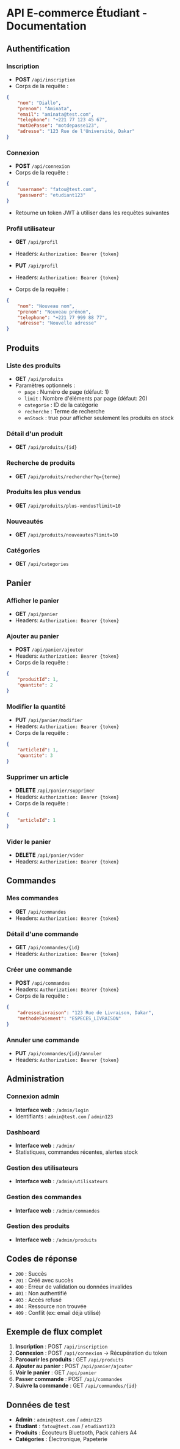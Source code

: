 # API E-commerce Étudiant - Documentation

## Authentification

### Inscription
- **POST** `/api/inscription`
- Corps de la requête :
```json
{
    "nom": "Diallo",
    "prenom": "Aminata",
    "email": "aminata@test.com",
    "telephone": "+221 77 123 45 67",
    "motDePasse": "motdepasse123",
    "adresse": "123 Rue de l'Université, Dakar"
}
```

### Connexion
- **POST** `/api/connexion`
- Corps de la requête :
```json
{
    "username": "fatou@test.com",
    "password": "etudiant123"
}
```
- Retourne un token JWT à utiliser dans les requêtes suivantes

### Profil utilisateur
- **GET** `/api/profil`
- Headers: `Authorization: Bearer {token}`

- **PUT** `/api/profil`
- Headers: `Authorization: Bearer {token}`
- Corps de la requête :
```json
{
    "nom": "Nouveau nom",
    "prenom": "Nouveau prénom",
    "telephone": "+221 77 999 88 77",
    "adresse": "Nouvelle adresse"
}
```

## Produits

### Liste des produits
- **GET** `/api/produits`
- Paramètres optionnels :
  - `page` : Numéro de page (défaut: 1)
  - `limit` : Nombre d'éléments par page (défaut: 20)
  - `categorie` : ID de la catégorie
  - `recherche` : Terme de recherche
  - `enStock` : true pour afficher seulement les produits en stock

### Détail d'un produit
- **GET** `/api/produits/{id}`

### Recherche de produits
- **GET** `/api/produits/rechercher?q={terme}`

### Produits les plus vendus
- **GET** `/api/produits/plus-vendus?limit=10`

### Nouveautés
- **GET** `/api/produits/nouveautes?limit=10`

### Catégories
- **GET** `/api/categories`

## Panier

### Afficher le panier
- **GET** `/api/panier`
- Headers: `Authorization: Bearer {token}`

### Ajouter au panier
- **POST** `/api/panier/ajouter`
- Headers: `Authorization: Bearer {token}`
- Corps de la requête :
```json
{
    "produitId": 1,
    "quantite": 2
}
```

### Modifier la quantité
- **PUT** `/api/panier/modifier`
- Headers: `Authorization: Bearer {token}`
- Corps de la requête :
```json
{
    "articleId": 1,
    "quantite": 3
}
```

### Supprimer un article
- **DELETE** `/api/panier/supprimer`
- Headers: `Authorization: Bearer {token}`
- Corps de la requête :
```json
{
    "articleId": 1
}
```

### Vider le panier
- **DELETE** `/api/panier/vider`
- Headers: `Authorization: Bearer {token}`

## Commandes

### Mes commandes
- **GET** `/api/commandes`
- Headers: `Authorization: Bearer {token}`

### Détail d'une commande
- **GET** `/api/commandes/{id}`
- Headers: `Authorization: Bearer {token}`

### Créer une commande
- **POST** `/api/commandes`
- Headers: `Authorization: Bearer {token}`
- Corps de la requête :
```json
{
    "adresseLivraison": "123 Rue de Livraison, Dakar",
    "methodePaiement": "ESPECES_LIVRAISON"
}
```

### Annuler une commande
- **PUT** `/api/commandes/{id}/annuler`
- Headers: `Authorization: Bearer {token}`

## Administration

### Connexion admin
- **Interface web** : `/admin/login`
- Identifiants : `admin@test.com` / `admin123`

### Dashboard
- **Interface web** : `/admin/`
- Statistiques, commandes récentes, alertes stock

### Gestion des utilisateurs
- **Interface web** : `/admin/utilisateurs`

### Gestion des commandes
- **Interface web** : `/admin/commandes`

### Gestion des produits
- **Interface web** : `/admin/produits`

## Codes de réponse

- `200` : Succès
- `201` : Créé avec succès
- `400` : Erreur de validation ou données invalides
- `401` : Non authentifié
- `403` : Accès refusé
- `404` : Ressource non trouvée
- `409` : Conflit (ex: email déjà utilisé)

## Exemple de flux complet

1. **Inscription** : POST `/api/inscription`
2. **Connexion** : POST `/api/connexion` → Récupération du token
3. **Parcourir les produits** : GET `/api/produits`
4. **Ajouter au panier** : POST `/api/panier/ajouter`
5. **Voir le panier** : GET `/api/panier`
6. **Passer commande** : POST `/api/commandes`
7. **Suivre la commande** : GET `/api/commandes/{id}`

## Données de test

- **Admin** : `admin@test.com` / `admin123`
- **Étudiant** : `fatou@test.com` / `etudiant123`
- **Produits** : Écouteurs Bluetooth, Pack cahiers A4
- **Catégories** : Électronique, Papeterie